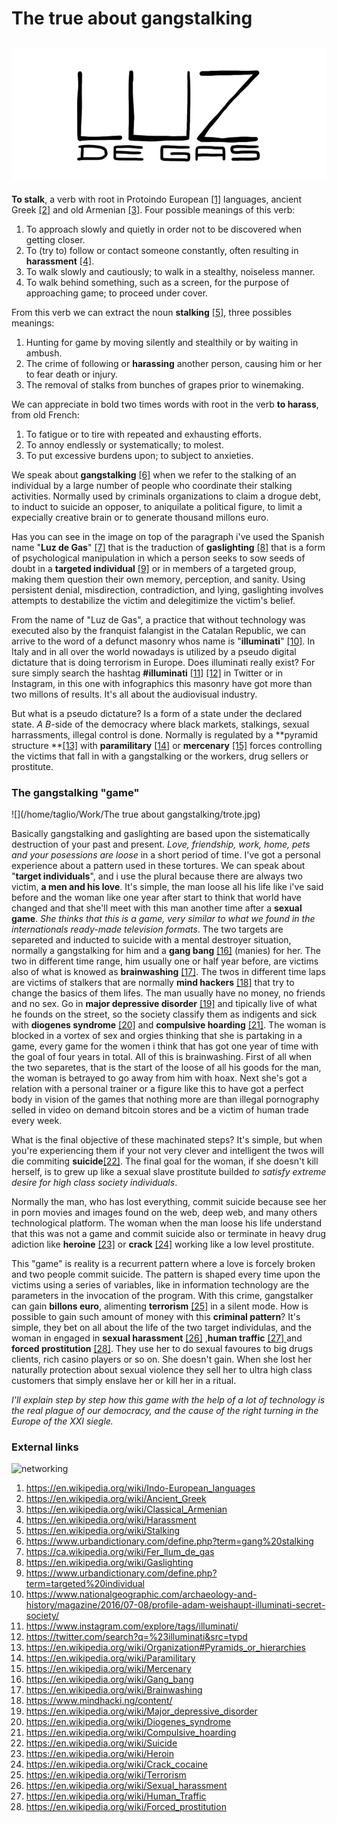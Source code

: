 # The true about gangstalking

## ![](luzdegas.jpg)

**To stalk**, a verb with root in Protoindo European [[1]](https://en.wikipedia.org/wiki/Indo-European_languages ) languages, ancient Greek [[2]](https://en.wikipedia.org/wiki/Ancient_Greek>) and old Armenian [[3]](https://en.wikipedia.org/wiki/Classical_Armenian). Four  possible meanings of this verb:

1. To approach slowly and quietly in order not to be discovered when getting closer.
2. To (try to) follow or contact someone constantly, often resulting in **harassment** [[4]](https://en.wikipedia.org/wiki/Harassment). 
3. To walk slowly and cautiously; to walk in a stealthy, noiseless manner. 
4. To walk behind something, such as a screen, for the purpose of approaching game; to proceed under cover.

From this verb we can extract the noun **stalking** [[5]](https://en.wikipedia.org/wiki/Stalking), three possibles meanings:

1. Hunting for game by moving silently and stealthily or by waiting in ambush.
2. The crime of following or **harassing** another person, causing him or her to fear death or injury.	
3. The removal of stalks from bunches of grapes prior to winemaking.

We can appreciate in bold two times words with root in the verb **to harass**, from old French:

1. To fatigue or to tire with repeated and exhausting efforts. 
2. To annoy endlessly or systematically; to molest. 
3. To put excessive burdens upon; to subject to anxieties. 

We speak about **gangstalking** [[6]](https://www.urbandictionary.com/define.php?term=gang%20stalking) when we refer to the stalking of an individual by a large number of people who coordinate their stalking activities. Normally used by criminals organizations to claim a drogue debt, to induct to suicide an opposer, to aniquilate a political figure, to limit a expecially creative brain or to generate thousand millons euro. 

Has you can see in the image on top of the paragraph i've used the Spanish name "**Luz de Gas**" [[7]](https://ca.wikipedia.org/wiki/Fer_llum_de_gas) that is the traduction of **gaslighting** [[8]](https://en.wikipedia.org/wiki/Gaslighting) that is a form of psychological manipulation in which a person seeks to sow seeds of doubt in a **targeted individual** [[9]](https://www.urbandictionary.com/define.php?term=targeted%20individual) or in members of a targeted group, making them question their own memory, perception, and sanity. Using persistent denial, misdirection, contradiction, and lying, gaslighting involves attempts to destabilize the victim and delegitimize the victim's belief. 

From the name of "Luz de Gas", a practice that without technology was executed also by the franquist falangist in the Catalan Republic, we can arrive to the word of a defunct masonry whos name is "**illuminati**" [[10]](https://www.nationalgeographic.com/archaeology-and-history/magazine/2016/07-08/profile-adam-weishaupt-illuminati-secret-society/). In Italy and in all over the world nowadays is utilized by a pseudo digital dictature that is doing terrorism in Europe. Does illuminati really exist? For sure simply search the hashtag **#illuminati** [[11]](https://www.instagram.com/explore/tags/illuminati/) [[12]](https://twitter.com/search?q=%23illuminati&src=typd) in Twitter or in Instagram, in this one with infographics this masonry have got more than two millons of results. It's all about the audiovisual industry.

But what is a pseudo dictature? Is a form of a state under the declared state. *A B*-side of the democracy where black markets, stalkings, sexual harrassments, illegal control is done. Normally is regulated by a **pyramid structure **[[13]](https://en.wikipedia.org/wiki/Organization#Pyramids_or_hierarchies) with **paramilitary** [[14]](https://en.wikipedia.org/wiki/Paramilitary) or **mercenary** [[15]](https://en.wikipedia.org/wiki/Mercenary) forces controlling the victims that fall in with a gangstalking or the workers, drug sellers or prostitute. 



### The gangstalking "game"



![](/home/taglio/Work/The true about gangstalking/trote.jpg)

Basically gangstalking and gaslighting are based upon the sistematically destruction of your past and present. *Love, friendship, work, home, pets and your posessions are loose* in a short period of time. I've got a personal experience about a pattern used in these tortures. We can speak about "**target individuals**", and i use the plural because there are always two victim, **a men and his love**. It's simple, the man loose all his life like i've said before and the woman like one year after start to think that world have changed and that she'll meet with this man another time after a **sexual game**. *She thinks that this is a game, very similar to what we found in the internationals ready-made television formats*. The two targets are separeted and inducted to suicide with a mental destroyer situation, normally a gangstalking for him and a **gang bang** [[16]](https://en.wikipedia.org/wiki/Gang_bang) (manies) for her. The two in different time range, him usually one or half year before, are victims also of what is knowed as **brainwashing** [[17]](https://en.wikipedia.org/wiki/Brainwashing). The twos in different time laps are victims of stalkers that are normally **mind hackers** [[18]](https://www.gitbook.com/) that try to change the basics of them lifes. The man usually have no money, no friends and no sex. Go in **major depressive disorder** [[19]](https://en.wikipedia.org/wiki/Major_depressive_disorder) and tipically live of what he founds on the street, so the society classify them as indigents and sick with **diogenes syndrome** [[20]](https://en.wikipedia.org/wiki/Diogenes_syndrome) and **compulsive hoarding** [[21]](https://en.wikipedia.org/wiki/Compulsive_hoarding). The woman is blocked in a vortex of sex and orgies thinking that she is partaking in a game, every game for the women i think that has got one year of time with the goal of four years in total. All of this is brainwashing. First of all when the two separetes, that is the start of the loose of all his goods for the man, the woman is betrayed to go away from him with hoax. Next she's got a relation with a personal trainer or a figure like this to have got a perfect body in vision of the games that nothing more are than illegal pornography selled in video on demand bitcoin stores and be a victim of human trade every week. 

What is the final objective of these machinated steps? It's simple, but when you're experiencing them if your not very clever and intelligent the twos will die commiting **suicide**[[22]](https://en.wikipedia.org/wiki/Suicide). The final goal for the woman, if she doesn't kill herself, is to grew up like a sexual slave prostitute builded *to satisfy extreme desire for high class society individuals*. 

Normally the man, who has lost everything, commit suicide because  see her in porn movies and images found on the web, deep web, and many others technological platform. The woman when the man loose his life understand that this was not a game and commit suicide also or terminate in heavy drug adiction like **heroine** [[23]](https://en.wikipedia.org/wiki/Heroin) or **crack** [[24]](https://en.wikipedia.org/wiki/Crack_cocaine) working like a low level prostitute. 

This "game" is reality is a recurrent pattern where a love is forcely broken and two people commit suicide. The pattern is shaped every time upon the victims using a series of variables, like in information technology are the parameters in the invocation of the program. With this crime, gangstalker can gain **billons euro**, alimenting **terrorism** [[25]](https://en.wikipedia.org/wiki/Terrorism) in a silent mode. How is possible to gain such amount of money with this **criminal pattern**? It's simple, they bet on all about the life of the two target individulas, and the woman in engaged in  **sexual harassment** [[26]](https://en.wikipedia.org/wiki/Sexual_harassment) ,**human traffic** [[27] ](https://en.wikipedia.org/wiki/Human_Traffic)and **forced prostitution** [[28]](https://en.wikipedia.org/wiki/Forced_prostitution). They use her to do sexual favoures to big drugs clients, rich casino players or so on. She doesn't gain. When she lost her naturally protection about sexual violence they sell her to ultra high class customers that simply enslave her or kill her in a ritual.

*I'll explain step by step how this game with the help of a lot of technology is the real plague of our democracy, and the cause of the right turning in the Europe of the XXI siegle.*



### External links

![networking](/home/taglio/Pictures/1-intro_113_0.jpg)



1. https://en.wikipedia.org/wiki/Indo-European_languages 
2. https://en.wikipedia.org/wiki/Ancient_Greek
3. https://en.wikipedia.org/wiki/Classical_Armenian
4. <https://en.wikipedia.org/wiki/Harassment>
5. <https://en.wikipedia.org/wiki/Stalking>
6. https://www.urbandictionary.com/define.php?term=gang%20stalking
7. <https://ca.wikipedia.org/wiki/Fer_llum_de_gas>
8. <https://en.wikipedia.org/wiki/Gaslighting>
9. <https://www.urbandictionary.com/define.php?term=targeted%20individual>
10. <https://www.nationalgeographic.com/archaeology-and-history/magazine/2016/07-08/profile-adam-weishaupt-illuminati-secret-society/>
11. https://www.instagram.com/explore/tags/illuminati/
12. <https://twitter.com/search?q=%23illuminati&src=typd>
13. <https://en.wikipedia.org/wiki/Organization#Pyramids_or_hierarchies>
14. <https://en.wikipedia.org/wiki/Paramilitary>
15. <https://en.wikipedia.org/wiki/Mercenary>
16. <https://en.wikipedia.org/wiki/Gang_bang>
17. https://en.wikipedia.org/wiki/Brainwashing
18. <https://www.mindhacki.ng/content/>
19. <https://en.wikipedia.org/wiki/Major_depressive_disorder>
20. https://en.wikipedia.org/wiki/Diogenes_syndrome
21. https://en.wikipedia.org/wiki/Compulsive_hoarding
22. https://en.wikipedia.org/wiki/Suicide
23. https://en.wikipedia.org/wiki/Heroin
24. https://en.wikipedia.org/wiki/Crack_cocaine
25. https://en.wikipedia.org/wiki/Terrorism
26. <https://en.wikipedia.org/wiki/Sexual_harassment>
27. <https://en.wikipedia.org/wiki/Human_Traffic>
28. https://en.wikipedia.org/wiki/Forced_prostitution
